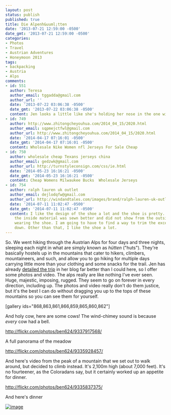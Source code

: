 ```yaml
---
layout: post
status: publish
published: true
title: Die Alpenh&uuml;tten
date: '2013-07-21 12:59:00 -0500'
date_gmt: '2013-07-21 12:59:00 -0500'
categories:
- Photos
- Travel
- Austrian Adventures
- Honeymoon 2013
tags:
- backpacking
- Austria
- Alps
comments:
- id: 551
  author: Teresa
  author_email: tggadda@gmail.com
  author_url: ''
  date: '2013-07-22 03:06:38 -0500'
  date_gmt: '2013-07-22 03:06:38 -0500'
  content: Jen looks a little like she's holding her nose in the one with the cow.  :-D
- id: 749
  author: http://www.zhitongcheyouhua.com/2014_04_15/2020.html
  author_email: sqpmejctfwl@gmail.com
  author_url: http://www.zhitongcheyouhua.com/2014_04_15/2020.html
  date: '2014-04-17 07:16:01 -0500'
  date_gmt: '2014-04-17 07:16:01 -0500'
  content: Wholesale Nike Women nfl Jerseys For Sale Cheap
- id: 750
  author: wholesale cheap Texans jerseys china
  author_email: gedzwk@gmail.com
  author_url: http://turnstyleconsign.com/css/ie.html
  date: '2014-05-23 16:16:21 -0500'
  date_gmt: '2014-05-23 16:16:21 -0500'
  content: Cheap Womens Milwaukee Bucks  Wholesale Jerseys
- id: 754
  author: ralph lauren uk outlet
  author_email: dejlodqfw@gmail.com
  author_url: http://windandtales.com/images/brand/ralph-lauren-uk-outlet.html
  date: '2014-07-11 11:02:47 -0500'
  date_gmt: '2014-07-11 11:02:47 -0500'
  content: I like the design of the shoe a lot and the shoe is pretty. I just wish
    the inside material was sewn better and did not show from the outside when I'm
    wearing the shoe. I am going to have to find a way to trim the excess material
    down. Other than that, I like the shoe a lot.
---
```


So. We went hiking through the Austrian Alps for four days and three nights, sleeping each night in what are simply known as <em>h&uuml;tten</em> ("huts"). They're basically hostels up in the mountains that cater to hikers, climbers, mountaineers, and such, and allow you to go hiking for multiple days carrying little more than your clothing and some snacks for the trail. Jen has already <a href="http://www.slithy-tove.net/archives/1544" target="blank">detailed the trip</a> in her blog far better than I could here, so I offer some photos and video. The alps really are like nothing I've ever seen. Huge, majestic, imposing, rugged. They seem to go on forever in every direction, including up. The photos and video really don't do them justice, but it's the best I can do without dragging you up to the tops of these mountains so you can see them for yourself.


[gallery ids="868,863,861,866,859,865,860,862"]


And holy cow, here are some cows! The wind-chimey sound is because <em>every</em> cow had a bell.


http://flickr.com/photos/ben624/9337917568/


A full panorama of the meadow


http://flickr.com/photos/ben624/9335928457/


And here's video from the peak of a mountain that we set out to walk around, but decided to climb instead. It's 2,100m high (about 7,000 feet). It's no fourteener, as the Coloradans say, but it certainly worked up an appetite for dinner.


http://flickr.com/photos/ben624/9335837375/


And here's dinner


<a href="{{ site.dropbox_path }}/large/posts/misc/wpid-20130715_180239.jpg"><img class="alignnone size-full" title="20130715_180239.jpg" alt="image" src="{{ site.dropbox_path }}/thumbs/posts/misc/wpid-20130715_180239.jpg" /></a>

